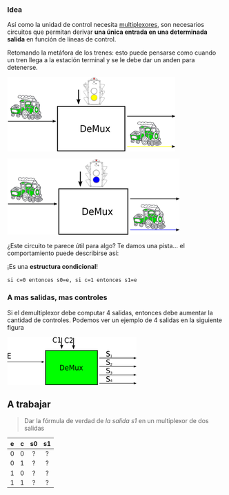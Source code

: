 ### Idea

Así como la unidad de control necesita [multiplexores](http://orga-unq.mumuki.io/exercises/2175-bajo-nivel-logica-digital-diseno-multiplexador-de-1-bit), son necesarios circuitos que permitan derivar **una única entrada en una determinada salida** en función de líneas de control. 

Retomando la metáfora de los trenes: esto puede pensarse como cuando un tren llega a la estación terminal y se le debe dar un anden para detenerse.

![demux amarillo](https://github.com/Orga-UNQ/mumuki-guia-bajo-nivel-logica-digital/blob/master/assets/demux-tren-amarillo.png?raw=true "Tren derivado al andén amarillo")


![demux azul](https://github.com/Orga-UNQ/mumuki-guia-bajo-nivel-logica-digital/blob/master/assets/demux-tren-azul.png?raw=true "Tren derivado al andén amarillo")



¿Este circuito te parece útil para algo? Te damos una pista... el comportamiento puede describirse así:



¡Es una **estructura condicional**!


```
si c=0 entonces s0=e, si c=1 entonces s1=e
```

### A mas salidas, mas controles
Si el demultiplexor debe computar 4 salidas, entonces debe aumentar la cantidad de controles. Podemos ver un ejemplo de 4 salidas en la siguiente figura


![caja negra demux](https://github.com/Orga-UNQ/mumuki-guia-bajo-nivel-logica-digital/blob/master/assets/demux.png?raw=true "Demultiplexor")



## A trabajar
> Dar la fórmula de verdad de *la salida s1* en un multiplexor de dos salidas

| e   |  c  | s0  |  s1 |
|:---:|:---:|:---:|:---:|
|  0  |  0  |  ?  |  ?  |
|  0  |  1  |  ?  |  ?  |
|  1  |  0  |  ?  |  ?  |
|  1  |  1  |  ?  |  ?  |
